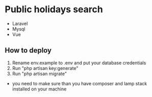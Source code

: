 # Public holidays search

* Laravel
* Mysql
* Vue

## How to deploy

1. Rename env.example to .env and put your database credentials
1. Run "php artisan key:generate"
1. Run "php artisan migrate"

* you need to make sure than you have composer and lamp stack installed on your machine



